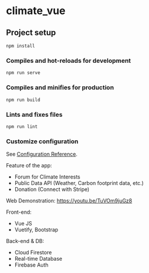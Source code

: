 # climate_vue

## Project setup
```
npm install
```

### Compiles and hot-reloads for development
```
npm run serve
```

### Compiles and minifies for production
```
npm run build
```

### Lints and fixes files
```
npm run lint
```

### Customize configuration
See [Configuration Reference](https://cli.vuejs.org/config/).


Feature of the app:
- Forum for Climate Interests 
- Public Data API (Weather, Carbon footprint data, etc.)
- Donation (Connect with Stripe) 

Web Demonstration: https://youtu.be/TuVOm9juGz8

Front-end: 
- Vue JS 
- Vuetify, Bootstrap

Back-end & DB: 
- Cloud Firestore 
- Real-time Database 
- Firebase Auth 
